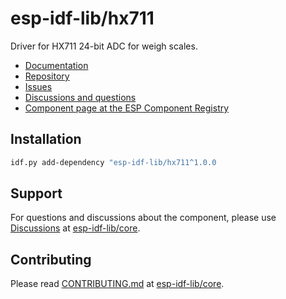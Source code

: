 # esp-idf-lib/hx711

Driver for HX711 24-bit ADC for weigh scales.

* [Documentation](https://esp-idf-lib.github.io/hx711/)
* [Repository](https://github.com/esp-idf-lib/hx711)
* [Issues](https://github.com/esp-idf-lib/hx711/issues)
* [Discussions and questions](https://github.com/esp-idf-lib/core/discussions)
* [Component page at the ESP Component Registry](https://components.espressif.com/components/esp-idf-lib/hx711)

## Installation

```sh
idf.py add-dependency "esp-idf-lib/hx711^1.0.0
```

## Support

For questions and discussions about the component, please use
[Discussions](https://github.com/esp-idf-lib/core/discussions)
at [esp-idf-lib/core](https://github.com/esp-idf-lib/core).

## Contributing

Please read [CONTRIBUTING.md](https://github.com/esp-idf-lib/core/blob/main/CONTRIBUTING.md)
at [esp-idf-lib/core](https://github.com/esp-idf-lib/core).
